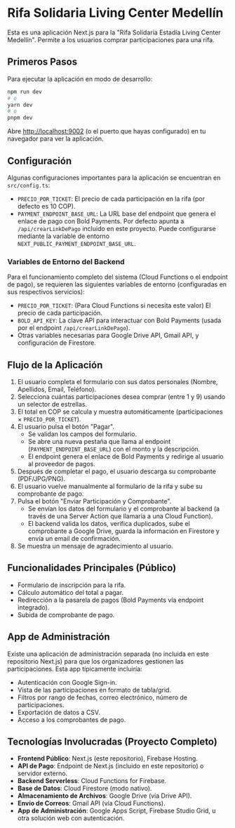 # Rifa Solidaria Living Center Medellín

Esta es una aplicación Next.js para la "Rifa Solidaria Estadía Living Center Medellín". Permite a los usuarios comprar participaciones para una rifa.

## Primeros Pasos

Para ejecutar la aplicación en modo de desarrollo:

```bash
npm run dev
# o
yarn dev
# o
pnpm dev
```

Abre [http://localhost:9002](http://localhost:9002) (o el puerto que hayas configurado) en tu navegador para ver la aplicación.

## Configuración

Algunas configuraciones importantes para la aplicación se encuentran en `src/config.ts`:

-   `PRECIO_POR_TICKET`: El precio de cada participación en la rifa (por defecto es 10 COP).
 -   `PAYMENT_ENDPOINT_BASE_URL`: La URL base del endpoint que genera el enlace de pago con Bold Payments. Por defecto apunta a `/api/crearLinkDePago` incluido en este proyecto. Puede configurarse mediante la variable de entorno `NEXT_PUBLIC_PAYMENT_ENDPOINT_BASE_URL`.

### Variables de Entorno del Backend

Para el funcionamiento completo del sistema (Cloud Functions o el endpoint de pago), se requieren las siguientes variables de entorno (configuradas en sus respectivos servicios):

-   `PRECIO_POR_TICKET`: (Para Cloud Functions si necesita este valor) El precio de cada participación.
 -   `BOLD_API_KEY`: La clave API para interactuar con Bold Payments (usada por el endpoint `/api/crearLinkDePago`).
-   Otras variables necesarias para Google Drive API, Gmail API, y configuración de Firestore.

## Flujo de la Aplicación

1.  El usuario completa el formulario con sus datos personales (Nombre, Apellidos, Email, Teléfono).
2.  Selecciona cuántas participaciones desea comprar (entre 1 y 9) usando un selector de estrellas.
3.  El total en COP se calcula y muestra automáticamente (participaciones × `PRECIO_POR_TICKET`).
4.  El usuario pulsa el botón "Pagar".
    -   Se validan los campos del formulario.
    -   Se abre una nueva pestaña que llama al endpoint (`PAYMENT_ENDPOINT_BASE_URL`) con el monto y la descripción.
    -   El endpoint genera el enlace de Bold Payments y redirige al usuario al proveedor de pagos.
5.  Después de completar el pago, el usuario descarga su comprobante (PDF/JPG/PNG).
6.  El usuario vuelve manualmente al formulario de la rifa y sube su comprobante de pago.
7.  Pulsa el botón "Enviar Participación y Comprobante".
    -   Se envían los datos del formulario y el comprobante al backend (a través de una Server Action que llamaría a una Cloud Function).
    -   El backend valida los datos, verifica duplicados, sube el comprobante a Google Drive, guarda la información en Firestore y envía un email de confirmación.
8.  Se muestra un mensaje de agradecimiento al usuario.

## Funcionalidades Principales (Público)

-   Formulario de inscripción para la rifa.
-   Cálculo automático del total a pagar.
-   Redirección a la pasarela de pagos (Bold Payments vía endpoint integrado).
-   Subida de comprobante de pago.

## App de Administración

Existe una aplicación de administración separada (no incluida en este repositorio Next.js) para que los organizadores gestionen las participaciones. Esta app típicamente incluiría:
-   Autenticación con Google Sign-in.
-   Vista de las participaciones en formato de tabla/grid.
-   Filtros por rango de fechas, correo electrónico, número de participaciones.
-   Exportación de datos a CSV.
-   Acceso a los comprobantes de pago.

## Tecnologías Involucradas (Proyecto Completo)

-   **Frontend Público**: Next.js (este repositorio), Firebase Hosting.
 -   **API de Pago**: Endpoint de Next.js (incluido en este repositorio) o servidor externo.
-   **Backend Serverless**: Cloud Functions for Firebase.
-   **Base de Datos**: Cloud Firestore (modo nativo).
-   **Almacenamiento de Archivos**: Google Drive (vía Drive API).
-   **Envío de Correos**: Gmail API (vía Cloud Functions).
-   **App de Administración**: Google Apps Script, Firebase Studio Grid, u otra solución web con autenticación.
